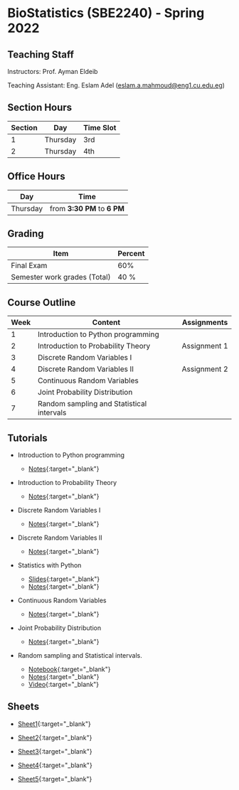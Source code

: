 # BioStatistics \(SBE2240\) - Spring 2022

## Teaching Staff

Instructors: Prof. Ayman Eldeib

Teaching Assistant:  Eng. Eslam Adel (eslam.a.mahmoud@eng1.cu.edu.eg)


## Section Hours

| Section | Day | Time Slot |
|---------|-----|-----------|
|   1     | Thursday | 3rd |
|   2     | Thursday | 4th |

## Office Hours

| Day | Time |
|-----|-----------|
| Thursday | from **3:30 PM** to **6 PM** |

## Grading

| Item | Percent  |
|-----|-----------|
| Final Exam | 60%  |
| Semester work grades (Total) | 40 % |


## Course Outline

| Week | Content |  Assignments
|------|-----------------|-----|
|   1  | Introduction to Python programming| |
|   2  | Introduction to Probability Theory | Assignment 1 |
|   3  | Discrete Random Variables I | | 
|   4  | Discrete Random Variables II | Assignment 2 | 
|   5  | Continuous Random Variables | |
|   6  | Joint Probability Distribution | | 
|   7  | Random sampling and Statistical intervals | | 

## Tutorials

* Introduction to Python programming
    * [Notes](https://nbviewer.org/github/sbme-tutorials/Biostatistics-Tutorials/blob/main/Notebooks/Section_01.ipynb){:target="_blank"}

* Introduction to Probability Theory
    * [Notes](https://sbme-tutorials.github.io/Biostatistics-Tutorials/sections/Section_02.pdf){:target="_blank"}

* Discrete Random Variables I
    * [Notes](https://sbme-tutorials.github.io/Biostatistics-Tutorials/sections/Section_03.pdf){:target="_blank"}

* Discrete Random Variables II
    * [Notes](https://sbme-tutorials.github.io/Biostatistics-Tutorials/sections/Section_04.pdf){:target="_blank"}

* Statistics with Python 
    * [Slides](https://sbme-tutorials.github.io/Biostatistics-Tutorials/presentations/statistics_python_1/#1){:target="_blank"}
    * [Notes](https://nbviewer.org/github/sbme-tutorials/Biostatistics-Tutorials/blob/main/Notebooks/Statistics_With_Python_Session_1.ipynb){:target="_blank"}

* Continuous Random Variables
    * [Notes](https://sbme-tutorials.github.io/Biostatistics-Tutorials/sections/Section_05.pdf){:target="_blank"}

* Joint Probability Distribution
    * [Notes](https://sbme-tutorials.github.io/Biostatistics-Tutorials/sections/Section_06.pdf){:target="_blank"}

*  Random sampling and Statistical intervals. 
    * [Notebook](https://nbviewer.org/github/sbme-tutorials/Biostatistics-Tutorials/blob/main/Notebooks/Section_07.ipynb){:target="_blank"}
    * [Notes](https://sbme-tutorials.github.io/Biostatistics-Tutorials/sections/Section_07.pdf){:target="_blank"}
    * [Video](https://drive.google.com/file/d/1_BHGyg56DxdcaqjawCGxs4EZkcTDdKMB/view?usp=sharing){:target="_blank"}


## Sheets

* [Sheet1](https://sbme-tutorials.github.io/Biostatistics-Tutorials/sheets/Sheet_1.pdf){:target="_blank"}

* [Sheet2](https://sbme-tutorials.github.io/Biostatistics-Tutorials/sheets/Sheet_2.pdf){:target="_blank"}

* [Sheet3](https://sbme-tutorials.github.io/Biostatistics-Tutorials/sheets/Sheet_3.pdf){:target="_blank"}

* [Sheet4](https://sbme-tutorials.github.io/Biostatistics-Tutorials/sheets/Sheet_4.pdf){:target="_blank"}

* [Sheet5](https://sbme-tutorials.github.io/Biostatistics-Tutorials/sheets/Sheet_5.pdf){:target="_blank"}
